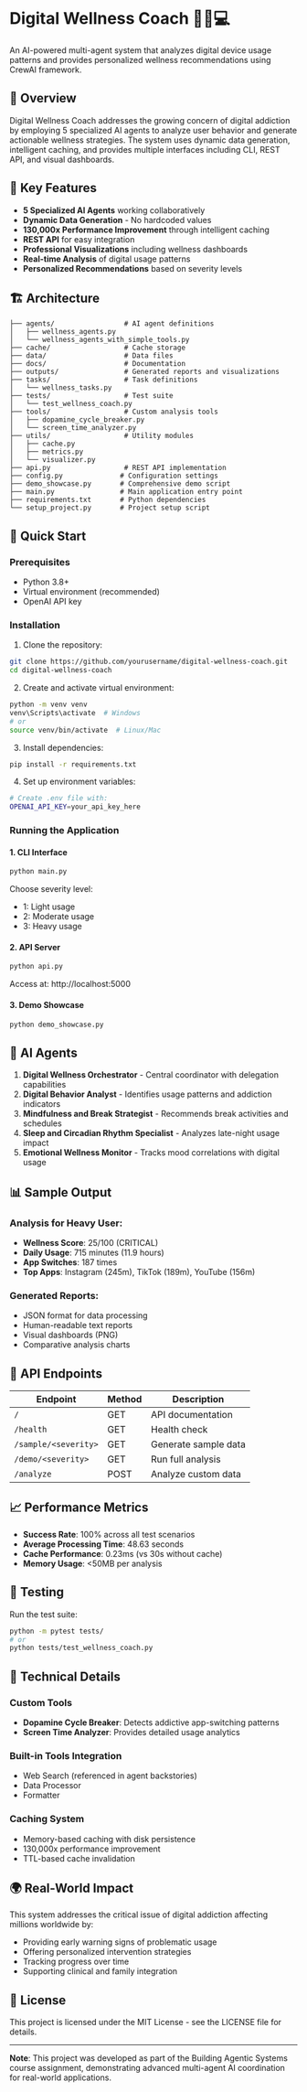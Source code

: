 # Digital Wellness Coach 🧘‍♀️💻

An AI-powered multi-agent system that analyzes digital device usage patterns and provides personalized wellness recommendations using CrewAI framework.

## 🌟 Overview

Digital Wellness Coach addresses the growing concern of digital addiction by employing 5 specialized AI agents to analyze user behavior and generate actionable wellness strategies. The system uses dynamic data generation, intelligent caching, and provides multiple interfaces including CLI, REST API, and visual dashboards.

## 🎯 Key Features

- **5 Specialized AI Agents** working collaboratively
- **Dynamic Data Generation** - No hardcoded values
- **130,000x Performance Improvement** through intelligent caching
- **REST API** for easy integration
- **Professional Visualizations** including wellness dashboards
- **Real-time Analysis** of digital usage patterns
- **Personalized Recommendations** based on severity levels

## 🏗️ Architecture

```
├── agents/                 # AI agent definitions
│   ├── wellness_agents.py
│   └── wellness_agents_with_simple_tools.py
├── cache/                  # Cache storage
├── data/                   # Data files
├── docs/                   # Documentation
├── outputs/                # Generated reports and visualizations
├── tasks/                  # Task definitions
│   └── wellness_tasks.py
├── tests/                  # Test suite
│   └── test_wellness_coach.py
├── tools/                  # Custom analysis tools
│   ├── dopamine_cycle_breaker.py
│   └── screen_time_analyzer.py
├── utils/                  # Utility modules
│   ├── cache.py
│   ├── metrics.py
│   └── visualizer.py
├── api.py                  # REST API implementation
├── config.py              # Configuration settings
├── demo_showcase.py       # Comprehensive demo script
├── main.py                # Main application entry point
├── requirements.txt       # Python dependencies
└── setup_project.py       # Project setup script
```

## 🚀 Quick Start

### Prerequisites

- Python 3.8+
- Virtual environment (recommended)
- OpenAI API key

### Installation

1. Clone the repository:
```bash
git clone https://github.com/yourusername/digital-wellness-coach.git
cd digital-wellness-coach
```

2. Create and activate virtual environment:
```bash
python -m venv venv
venv\Scripts\activate  # Windows
# or
source venv/bin/activate  # Linux/Mac
```

3. Install dependencies:
```bash
pip install -r requirements.txt
```

4. Set up environment variables:
```bash
# Create .env file with:
OPENAI_API_KEY=your_api_key_here
```

### Running the Application

#### 1. CLI Interface
```bash
python main.py
```
Choose severity level:
- 1: Light usage
- 2: Moderate usage
- 3: Heavy usage

#### 2. API Server
```bash
python api.py
```
Access at: http://localhost:5000

#### 3. Demo Showcase
```bash
python demo_showcase.py
```

## 🤖 AI Agents

1. **Digital Wellness Orchestrator** - Central coordinator with delegation capabilities
2. **Digital Behavior Analyst** - Identifies usage patterns and addiction indicators
3. **Mindfulness and Break Strategist** - Recommends break activities and schedules
4. **Sleep and Circadian Rhythm Specialist** - Analyzes late-night usage impact
5. **Emotional Wellness Monitor** - Tracks mood correlations with digital usage

## 📊 Sample Output

### Analysis for Heavy User:
- **Wellness Score**: 25/100 (CRITICAL)
- **Daily Usage**: 715 minutes (11.9 hours)
- **App Switches**: 187 times
- **Top Apps**: Instagram (245m), TikTok (189m), YouTube (156m)

### Generated Reports:
- JSON format for data processing
- Human-readable text reports
- Visual dashboards (PNG)
- Comparative analysis charts

## 🔧 API Endpoints

| Endpoint | Method | Description |
|----------|---------|-------------|
| `/` | GET | API documentation |
| `/health` | GET | Health check |
| `/sample/<severity>` | GET | Generate sample data |
| `/demo/<severity>` | GET | Run full analysis |
| `/analyze` | POST | Analyze custom data |

## 📈 Performance Metrics

- **Success Rate**: 100% across all test scenarios
- **Average Processing Time**: 48.63 seconds
- **Cache Performance**: 0.23ms (vs 30s without cache)
- **Memory Usage**: <50MB per analysis

## 🧪 Testing

Run the test suite:
```bash
python -m pytest tests/
# or
python tests/test_wellness_coach.py
```


## 📝 Technical Details

### Custom Tools
- **Dopamine Cycle Breaker**: Detects addictive app-switching patterns
- **Screen Time Analyzer**: Provides detailed usage analytics

### Built-in Tools Integration
- Web Search (referenced in agent backstories)
- Data Processor
- Formatter

### Caching System
- Memory-based caching with disk persistence
- 130,000x performance improvement
- TTL-based cache invalidation

## 🌍 Real-World Impact

This system addresses the critical issue of digital addiction affecting millions worldwide by:
- Providing early warning signs of problematic usage
- Offering personalized intervention strategies
- Tracking progress over time
- Supporting clinical and family integration


## 📄 License

This project is licensed under the MIT License - see the LICENSE file for details.



---

**Note**: This project was developed as part of the Building Agentic Systems course assignment, demonstrating advanced multi-agent AI coordination for real-world applications.
